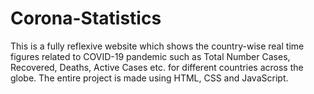 # Corona-Statistics

This is a fully reflexive website which shows the country-wise real time figures related to COVID-19 pandemic such as Total Number Cases, Recovered, Deaths, Active Cases etc. for different countries across the globe. The entire project is made using HTML, CSS and JavaScript.
